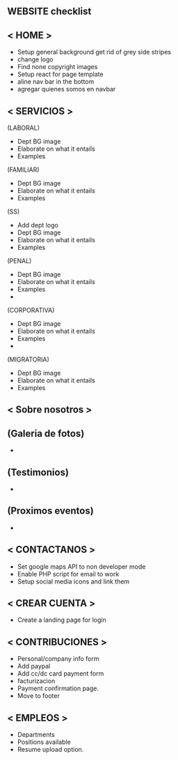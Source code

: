 ## WEBSITE checklist

## < HOME >
- Setup general background get rid of grey side stripes
- change logo
- Find none copyright images
- Setup react for page template  
- aline nav bar in the bottom
- agregar quienes somos en navbar

## < SERVICIOS >

(LABORAL)

- Dept BG image
- Elaborate on what it entails
- Examples 

(FAMILIAR)

- Dept BG image
- Elaborate on what it entails
- Examples

(SS)
- Add dept logo 
- Dept BG image
- Elaborate on what it entails
- Examples

(PENAL)

- Dept BG image
- Elaborate on what it entails
- Examples
- 

(CORPORATIVA)
 
- Dept BG image
- Elaborate on what it entails
- Examples
- 

(MIGRATORIA)

- Dept BG image
- Elaborate on what it entails
- Examples


## < Sobre nosotros >

(Galeria de fotos)
- 
- 

(Testimonios)
- 
- 

(Proximos eventos)
- 
- 



## < CONTACTANOS >
- Set google maps API to non developer mode
- Enable PHP script for email to work 
- Setup social media icons and link them 

## < CREAR CUENTA >
- Create a landing page for login 



## < CONTRIBUCIONES >
- Personal/company info form 
- Add paypal 
- Add cc/dc card payment form
- facturizacion
- Payment confirmation page.
- Move to footer
 

## < EMPLEOS >
- Departments
- Positions available
- Resume upload option.